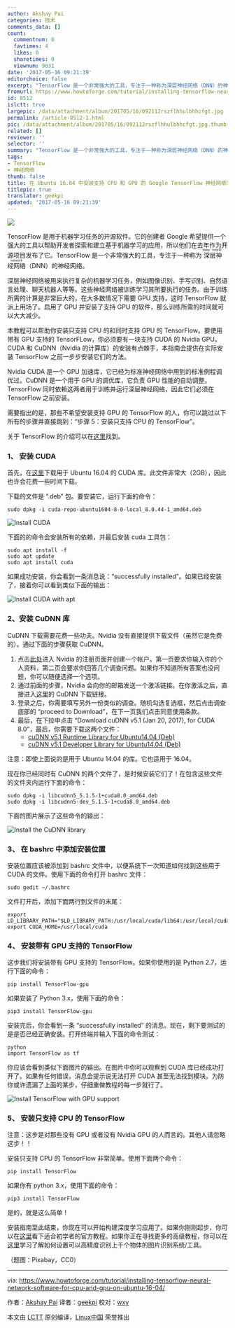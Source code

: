 ```yaml
---
author: Akshay Pai
categories: 技术
comments_data: []
count:
  commentnum: 0
  favtimes: 4
  likes: 0
  sharetimes: 0
  viewnum: 9831
date: '2017-05-16 09:21:39'
editorchoice: false
excerpt: "TensorFlow 是一个非常强大的工具，专注于一种称为深层神经网络（DNN）的神经网络。\r\n深层神经网络被用来执行复杂的机器学习任务，例如图像识别、手写识别、自然语言处理、聊天机器人等等。"
fromurl: https://www.howtoforge.com/tutorial/installing-tensorflow-neural-network-software-for-cpu-and-gpu-on-ubuntu-16-04/
id: 8512
islctt: true
largepic: /data/attachment/album/201705/16/092112rszflhhulbhhcfgt.jpg
permalink: /article-8512-1.html
pic: /data/attachment/album/201705/16/092112rszflhhulbhhcfgt.jpg.thumb.jpg
related: []
reviewer: ''
selector: ''
summary: "TensorFlow 是一个非常强大的工具，专注于一种称为深层神经网络（DNN）的神经网络。\r\n深层神经网络被用来执行复杂的机器学习任务，例如图像识别、手写识别、自然语言处理、聊天机器人等等。"
tags:
- TensorFlow
- 神经网络
thumb: false
title: 在 Ubuntu 16.04 中安装支持 CPU 和 GPU 的 Google TensorFlow 神经网络软件
titlepic: true
translator: geekpi
updated: '2017-05-16 09:21:39'
---
```


![](/data/attachment/album/201705/16/092112rszflhhulbhhcfgt.jpg)


TensorFlow 是用于机器学习任务的开源软件。它的创建者 Google 希望提供一个强大的工具以帮助开发者探索和建立基于机器学习的应用，所以他们在去年作为开源项目发布了它。TensorFlow 是一个非常强大的工具，专注于一种称为<ruby> 深层神经网络 <rt>  deep neural network </rt></ruby>（DNN）的神经网络。


深层神经网络被用来执行复杂的机器学习任务，例如图像识别、手写识别、自然语言处理、聊天机器人等等。这些神经网络被训练学习其所要执行的任务。由于训练所需的计算是非常巨大的，在大多数情况下需要 GPU 支持，这时 TensorFlow 就派上用场了。启用了 GPU 并安装了支持 GPU 的软件，那么训练所需的时间就可以大大减少。


本教程可以帮助你安装只支持 CPU 的和同时支持 GPU 的 TensorFlow。要使用带有 GPU 支持的 TensorFLow，你必须要有一块支持 CUDA 的 Nvidia GPU。CUDA 和 CuDNN（Nvidia 的计算库）的安装有点棘手，本指南会提供在实际安装 TensorFlow 之前一步步安装它们的方法。


Nvidia CUDA 是一个 GPU 加速库，它已经为标准神经网络中用到的标准例程调优过。CuDNN 是一个用于 GPU 的调优库，它负责 GPU 性能的自动调整。TensorFlow 同时依赖这两者用于训练并运行深层神经网络，因此它们必须在 TensorFlow 之前安装。


需要指出的是，那些不希望安装支持 GPU 的 TensorFlow 的人，你可以跳过以下所有的步骤并直接跳到：“步骤 5：安装只支持 CPU 的 TensorFlow”。


关于 TensorFlow 的介绍可以在[这里](http://sourcedexter.com/what-is-tensorflow/)找到。


### 1、 安装 CUDA


首先，在[这里](https://developer.nvidia.com/compute/cuda/8.0/Prod2/local_installers/cuda-repo-ubuntu1604-8-0-local-ga2_8.0.61-1_amd64-deb)下载用于 Ubuntu 16.04 的 CUDA 库。此文件非常大（2GB），因此也许会花费一些时间下载。


下载的文件是 “.deb” 包。要安装它，运行下面的命令：



```
sudo dpkg -i cuda-repo-ubuntu1604-8-0-local_8.0.44-1_amd64.deb

```

![Install CUDA](/data/attachment/album/201705/16/092141tggqkad83kokgvhz.png)


下面的的命令会安装所有的依赖，并最后安装 cuda 工具包：



```
sudo apt install -f
sudo apt update
sudo apt install cuda

```

如果成功安装，你会看到一条消息说：“successfully installed”。如果已经安装了，接着你可以看到类似下面的输出：


![Install CUDA with apt](/data/attachment/album/201705/16/092142rgx0tt5be9weeetq.png)


### 2、安装 CuDNN 库


CuDNN 下载需要花费一些功夫。Nvidia 没有直接提供下载文件（虽然它是免费的）。通过下面的步骤获取 CuDNN。


1. 点击[此处](https://developer.nvidia.com/group/node/873374/subscribe/og_user_node)进入 Nvidia 的注册页面并创建一个帐户。第一页要求你输入你的个人资料，第二页会要求你回答几个调查问题。如果你不知道所有答案也没问题，你可以随便选择一个选项。
2. 通过前面的步骤，Nvidia 会向你的邮箱发送一个激活链接。在你激活之后，直接进入[这里](https://developer.nvidia.com/rdp/form/cudnn-download-survey)的 CuDNN 下载链接。
3. 登录之后，你需要填写另外一份类似的调查。随机勾选复选框，然后点击调查底部的 “proceed to Download”，在下一页我们点击同意使用条款。
4. 最后，在下拉中点击 “Download cuDNN v5.1 (Jan 20, 2017), for CUDA 8.0”，最后，你需要下载这两个文件：
	* [cuDNN v5.1 Runtime Library for Ubuntu14.04 (Deb)](https://developer.nvidia.com/compute/machine-learning/cudnn/secure/v5.1/prod_20161129/8.0/libcudnn5_5.1.10-1+cuda8.0_amd64-deb)
	* [cuDNN v5.1 Developer Library for Ubuntu14.04 (Deb)](https://developer.nvidia.com/compute/machine-learning/cudnn/secure/v5.1/prod_20161129/8.0/libcudnn5-dev_5.1.10-1+cuda8.0_amd64-deb)


注意：即使上面说的是用于 Ubuntu 14.04 的库。它也适用于 16.04。


现在你已经同时有 CuDNN 的两个文件了，是时候安装它们了！在包含这些文件的文件夹内运行下面的命令：



```
sudo dpkg -i libcudnn5_5.1.5-1+cuda8.0_amd64.deb
sudo dpkg -i libcudnn5-dev_5.1.5-1+cuda8.0_amd64.deb

```

下面的图片展示了这些命令的输出：


![Install the CuDNN library](/data/attachment/album/201705/16/092144pkcl6l68o4748l9u.png)


### 3、 在 bashrc 中添加安装位置


安装位置应该被添加到 bashrc 文件中，以便系统下一次知道如何找到这些用于 CUDA 的文件。使用下面的命令打开 bashrc 文件：



```
sudo gedit ~/.bashrc

```

文件打开后，添加下面两行到文件的末尾：



```
export LD_LIBRARY_PATH="$LD_LIBRARY_PATH:/usr/local/cuda/lib64:/usr/local/cuda/extras/CUPTI/lib64"
export CUDA_HOME=/usr/local/cuda

```

### 4、 安装带有 GPU 支持的 TensorFlow


这步我们将安装带有 GPU 支持的 TensorFlow。如果你使用的是 Python 2.7，运行下面的命令：



```
pip install TensorFlow-gpu

```

如果安装了 Python 3.x，使用下面的命令：



```
pip3 install TensorFlow-gpu

```

安装完后，你会看到一条 “successfully installed” 的消息。现在，剩下要测试的是是否已经正确安装。打开终端并输入下面的命令测试：



```
python
import TensorFlow as tf

```

你应该会看到类似下面图片的输出。在图片中你可以观察到 CUDA 库已经成功打开了。如果有任何错误，消息会提示说无法打开 CUDA 甚至无法找到模块。为防你或许遗漏了上面的某步，仔细重做教程的每一步就行了。


![Install TensorFlow with GPU support](/data/attachment/album/201705/16/092145wfewvf4nwfrzftpf.png)


### 5、 安装只支持 CPU 的 TensorFlow


注意：这步是对那些没有 GPU 或者没有 Nvidia GPU 的人而言的。其他人请忽略这步！！


安装只支持 CPU 的 TensorFlow 非常简单。使用下面两个命令：



```
pip install TensorFlow

```

如果你有 python 3.x，使用下面的命令：



```
pip3 install TensorFlow

```

是的，就是这么简单！


安装指南至此结束，你现在可以开始构建深度学习应用了。如果你刚刚起步，你可以在[这里](https://www.tensorflow.org/get_started/mnist/beginners)看下适合初学者的官方教程。如果你正在寻找更多的高级教程，你可以在[这里](https://www.tensorflow.org/tutorials/image_recognition)学习了解如何设置可以高精度识别上千个物体的图片识别系统/工具。


（题图：Pixabay，CC0）




---


via: <https://www.howtoforge.com/tutorial/installing-tensorflow-neural-network-software-for-cpu-and-gpu-on-ubuntu-16-04/>


作者：[Akshay Pai](https://www.howtoforge.com/tutorial/installing-tensorflow-neural-network-software-for-cpu-and-gpu-on-ubuntu-16-04/) 译者：[geekpi](https://github.com/geekpi) 校对：[wxy](https://github.com/wxy)


本文由 [LCTT](https://github.com/LCTT/TranslateProject) 原创编译，[Linux中国](https://linux.cn/) 荣誉推出